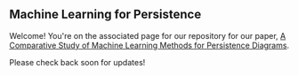 ## Machine Learning for Persistence

Welcome!  You're on the associated page for our repository for our paper, [A Comparative Study of Machine Learning Methods for Persistence Diagrams](https://www.frontiersin.org/articles/10.3389/frai.2021.681174/full?&utm_source=Email_to_authors_&utm_medium=Email&utm_content=T1_11.5e1_author&utm_campaign=Email_publication&field=&journalName=Frontiers_in_Artificial_Intelligence&id=681174).

Please check back soon for updates!

